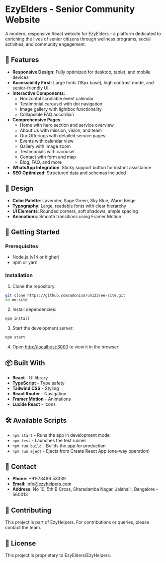 # EzyElders - Senior Community Website

A modern, responsive React website for EzyElders - a platform dedicated to enriching the lives of senior citizens through wellness programs, social activities, and community engagement.

## 🌟 Features

- **Responsive Design**: Fully optimized for desktop, tablet, and mobile devices
- **Accessibility First**: Large fonts (18px base), high contrast mode, and senior-friendly UI
- **Interactive Components**: 
  - Horizontal scrollable event calendar
  - Testimonial carousel with dot navigation
  - Image gallery with lightbox functionality
  - Collapsible FAQ accordion
- **Comprehensive Pages**:
  - Home with hero section and service overview
  - About Us with mission, vision, and team
  - Our Offerings with detailed service pages
  - Events with calendar view
  - Gallery with image zoom
  - Testimonials with carousel
  - Contact with form and map
  - Blog, FAQ, and more
- **WhatsApp Integration**: Sticky support button for instant assistance
- **SEO Optimized**: Structured data and schemas included

## 🎨 Design

- **Color Palette**: Lavender, Sage Green, Sky Blue, Warm Beige
- **Typography**: Large, readable fonts with clear hierarchy
- **UI Elements**: Rounded corners, soft shadows, ample spacing
- **Animations**: Smooth transitions using Framer Motion

## 🚀 Getting Started

### Prerequisites

- Node.js (v14 or higher)
- npm or yarn

### Installation

1. Clone the repository:
```bash
git clone https://github.com/adonisarun123/ee-site.git
cd ee-site
```

2. Install dependencies:
```bash
npm install
```

3. Start the development server:
```bash
npm start
```

4. Open [http://localhost:3000](http://localhost:3000) to view it in the browser.

## 📦 Built With

- **React** - UI library
- **TypeScript** - Type safety
- **Tailwind CSS** - Styling
- **React Router** - Navigation
- **Framer Motion** - Animations
- **Lucide React** - Icons

## 🛠️ Available Scripts

- `npm start` - Runs the app in development mode
- `npm test` - Launches the test runner
- `npm run build` - Builds the app for production
- `npm run eject` - Ejects from Create React App (one-way operation)

## 📱 Contact

- **Phone**: +91-73496 53339
- **Email**: info@ezyhelpers.com
- **Address**: No 10, 5th B Cross, Sharadamba Nagar, Jalahalli, Bangalore - 560013

## 🤝 Contributing

This project is part of EzyHelpers. For contributions or queries, please contact the team.

## 📄 License

This project is proprietary to EzyElders/EzyHelpers.
